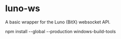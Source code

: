 # luno-ws
A basic wrapper for the Luno (BitX) websocket API.

npm install --global --production windows-build-tools
